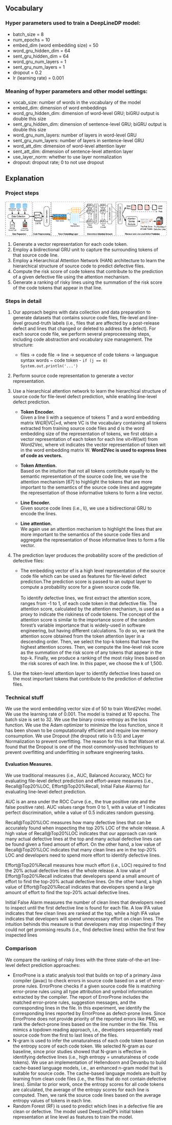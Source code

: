 ## Vocabulary

### Hyper parameters used to train a DeepLineDP model:
* batch_size = 8
* num_epochs = 10
* embed_dim (word embedding size) = 50
* word_gru_hidden_dim = 64
* sent_gru_hidden_dim = 64
* word_gru_num_layers = 1
* sent_gru_num_layers = 1
* dropout = 0.2
* lr (learning rate) = 0.001


### Meaning of hyper parameters and other model settings:
* vocab_size: number of words in the vocabulary of the model
* embed_dim: dimension of word embeddings
* word_gru_hidden_dim: dimension of word-level GRU; biGRU output is double this size
* sent_gru_hidden_dim: dimension of sentence-level GRU; biGRU output is double this size
* word_gru_num_layers: number of layers in word-level GRU
* sent_gru_num_layers: number of layers in sentence-level GRU
* word_att_dim: dimension of word-level attention layer
* sent_att_dim: dimension of sentence-level attention layer
* use_layer_norm: whether to use layer normalization
* dropout: dropout rate; 0 to not use dropout

## Explanation
### Project steps

![Schema](schema.gif)

1. Generate a vector representation for each code token.
2. Employ a bidirectional GRU unit to capture the surrounding tokens of that source code line.
3. Employ a Hierarchical Attention Network (HAN) architecture to learn the hierarchical structure of source code to predict defective files.
4. Compute the risk score of code tokens that contribute to the prediction of a given defective file using the attention mechanism.
5. Generate a ranking of risky lines using the summation of the risk score of the code tokens that appear in that line.

### Steps in detail
1. Our approach begins with data collection and data preparation to generate datasets that contains source code files, file-level and line-level ground-truth labels (i.e., files that are affected by a post-release defect and lines that changed or deleted to address the defect). For each source code file, we perform several preproceessing steps, including code abstraction and vocabulary size management. The structure: 
   * files -> code file -> line -> sequence of code tokens -> languague syntax words ~ code token - `if (j == 0) System.out.println('...')`

2. Perform source code representation to generate a vector representation.
3. Use a hierarchical attention network to learn the hierarchical structure of source code for file-level defect prediction, while enabling line-level defect prediction.

   * **Token Encoder.**\
   Given a line li with a sequence of tokens T and a word embedding matrix W∈R|VC|×d, where VC is the vocabulary containing all tokens extracted from training source code files and d is the word embedding size of the representation of tokens, we first obtain a vector representation of each token for each line vit=W(wit) from Word2Vec, where vit indicates the vector representation of token wit in the word embedding matrix W. **Word2Vec is used to express lines of code as vectors.** 

   * **Token Attention.**\
   Based on the intuition that not all tokens contribute equally to the semantic representation of the source code line, we use the attention mechanism [67] to highlight the tokens that are more important to the semantics of the source code lines and aggregate the representation of those informative tokens to form a line vector.

   * **Line Encoder.**\
   Given source code lines (i.e., li), we use a bidirectional GRU to encode the lines.

   * **Line attention.**\
   We again use an attention mechanism to highlight the lines that are more important to the semantics of the source code files and aggregate the representation of those informative lines to form a file vector.

4. The prediction layer produces the probability score of the prediction of defective files:
   * The embedding vector ef is a high level representation of the source code file which can be used as features for file-level defect prediction.The prediction score is passed to an output layer to compute a probability score for a given source code file.\
   \
   To identify defective lines, we first extract the attention score, ranges from -1 to 1, of each code token in that defective file. The attention score, calculated by the attention mechanism, is used as a proxy to indicate the riskiness of code tokens. The concept of the attention score is similar to the importance score of the random forest’s variable importance that is widely-used in software engineering, but having different calculations. To do so, we rank the attention score obtained from the token attention layer in a descending order. Then, we select the top-k tokens that have the highest attention scores. Then, we compute the line-level risk score as the summation of the risk score of any tokens that appear in the top-k. Finally, we produce a ranking of the most risky lines based on the risk scores of each line. In this paper, we choose the k of 1,500.
   
5. Use the token-level attention layer to identify defective lines based on the most important tokens that contribute to the prediction of defective files.


### Technical stuff
We use the word embedding vector size d of 50 to train Word2Vec model. We use the learning rate of 0.001. The model is trained at 10 epochs. The batch size is set to 32. We use the binary cross-entropy as the loss function. We use the Adam optimizer to minimize the loss function, since it has been shown to be computationally efficient and require low memory consumption. We use Dropout (the dropout ratio is 0.5) and Layer Normalization to prevent overfitting. The reason for this is that Watson et al. found that the Dropout is one of the most commonly-used techniques to prevent overfitting and underfitting in software engineering tasks.

#### Evaluation Measures.
We use traditional measures (i.e., AUC, Balanced Accuracy, MCC) for evaluating file-level defect prediction and effort-aware measures (i.e., Recall@Top20%LOC, Effort@Top20%Recall, Initial False Alarms) for evaluating line-level defect prediction.

AUC is an area under the ROC Curve (i.e., the true positive rate and the false positive rate). AUC values range from 0 to 1, with a value of 1 indicates perfect discrimination, while a value of 0.5 indicates random guessing.

Recall@Top20%LOC measures how many defective lines that can be accurately found when inspecting the top 20% LOC of the whole release. A high value of Recall@Top20%LOC indicates that our approach can rank many actual defective lines at the top and many actual defective lines can be found given a fixed amount of effort. On the other hand, a low value of Recall@Top20%LOC indicates that many clean lines are in the top-20% LOC and developers need to spend more effort to identify defective lines.

Effort@Top20%Recall measures how much effort (i.e., LOC) required to find the 20% actual defective lines of the whole release. A low value of Effort@Top20%Recall indicates that developers spend a small amount of effort to find the top-20% actual defective lines. On the other hand, a high value of Effort@Top20%Recall indicates that developers spend a large amount of effort to find the top-20% actual defective lines.

Initial False Alarm measures the number of clean lines that developers need to inspect until the first defective line is found for each file. A low IFA value indicates that few clean lines are ranked at the top, while a high IFA value indicates that developers will spend unnecessary effort on clean lines. The intuition behinds this measure is that developers may stop inspecting if they could not get promising results (i.e., find defective lines) within the first few inspected lines

### Comparison
We compare the ranking of risky lines with the three state-of-the-art line-level defect prediction approaches:

* ErrorProne is a static analysis tool that builds on top of a primary Java compiler (javac) to check errors in source code based on a set of error-prone rules. ErrorProne checks if a given source code file is matching error-prone rules using all type attribution and symbol information extracted by the compiler. The report of ErrorProne includes the matched error-prone rules, suggestion messages, and the corresponding lines in the file. In this experiment, we identify the corresponding lines reported by ErrorProne as defect-prone lines. Since ErrorProne does not provide priority of the reported errors like PMD, we rank the defect-prone lines based on the line number in the file. This mimics a topdown reading approach, i.e., developers sequentially read source code from the first to last lines of the files.
* N-gram is used to infer the unnaturalness of each code token based on the entropy score of each code token. We selected N-gram as our baseline, since prior studies showed that N-gram is effective in identifying defective lines (i.e., high entropy = unnaturalness of code tokens). We use an implementation of Hellendoorn and Devanbu to build cache-based language models, i.e., an enhanced n-gram model that is suitable for source code. The cache-based language models are built by learning from clean code files (i.e., the files that do not contain defective lines). Similar to prior work, once the entropy scores for all code tokens are calculated, the average of the entropy scores for each line is computed. Then, we rank the source code lines based on the average entropy values of tokens in each line.
* Random Forest (RF) is used to predict which lines in a defective file are clean or defective. The model used DeepLineDP’s initial token representation at line level as features to train the model.
